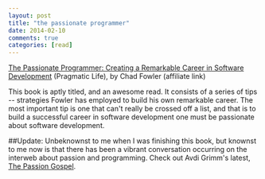 ```yaml
---
layout: post
title: "the passionate programmer"
date: 2014-02-10
comments: true
categories: [read]
---
```


[The Passionate Programmer: Creating a Remarkable Career in Software Development](http://www.amazon.com/gp/product/B00AYQNR5U/ref=as_li_tf_tl?ie=UTF8&camp=1789&creative=9325&creativeASIN=B00AYQNR5U&linkCode=as2&tag=bridgeforpoke-20) (Pragmatic Life), by Chad Fowler
(affiliate link)

This book is aptly titled, and an awesome read. It consists of a series of tips -- strategies Fowler has employed to build his own remarkable career. The most important tip is one that can't really be crossed off a list, and that is to build a successful career in software development one must be passionate about software development.

##Update:
Unbeknownst to me when I was finishing this book, but knownst to me now is that there has been a vibrant conversation occurring on the interweb about passion and programming. Check out Avdi Grimm's latest, [The Passion Gospel](http://devblog.avdi.org/2014/02/10/the-passion-gospel/).
